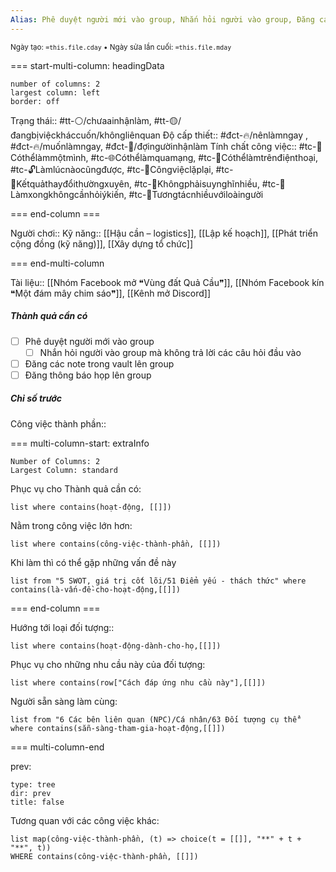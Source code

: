 ```yaml
---
Alias: Phê duyệt người mới vào group, Nhắn hỏi người vào group, Đăng các note trong vault lên group, Đăng thông báo họp lên group
---
```

<sub>Ngày tạo: `=this.file.cday` • Ngày sửa lần cuối: `=this.file.mday`</sub>

=== start-multi-column: headingData
```column-settings  
number of columns: 2
largest column: left
border: off
```

Trạng thái:: #tt-⚪/chưaainhậnlàm, #tt-🟡/đangbịviệckháccuốn/khôngliênquan 
Độ cấp thiết:: #đct-🔥/nênlàmngay , #đct-🔥/muốnlàmngay, #đct-🍃/đợingườinhậnlàm
Tính chất công việc:: #tc-🧍Cóthểlàmmộtmình, #tc-🌐Cóthểlàmquamạng, #tc-📱Cóthểlàmtrênđiệnthoại, #tc-🔓Làmlúcnàocũngđược, #tc-🔁Côngviệclặplại, #tc-🔁Kếtquảthayđổithườngxuyên, #tc-🧠Khôngphảisuynghĩnhiều, #tc-💬Làmxongkhôngcầnhỏiýkiến, #tc-🥳Tươngtácnhiềuvớiloàingười 

=== end-column ===

Người chơi::
Kỹ năng:: [[Hậu cần – logistics]], [[Lập kế hoạch]], [[Phát triển cộng đồng (kỹ năng)]], [[Xây dựng tổ chức]]

=== end-multi-column

Tài liệu:: [[Nhóm Facebook mở ❝Vùng đất Quả Cầu❞]], [[Nhóm Facebook kín ❝Một đám mây chim sáo❞]], [[Kênh mở Discord]]
##### Thành quả cần có
- [ ] Phê duyệt người mới vào group
	- [ ] Nhắn hỏi người vào group mà không trả lời các câu hỏi đầu vào
- [ ] Đăng các note trong vault lên group
- [ ] Đăng thông báo họp lên group
##### Chỉ số trước


Công việc thành phần:: 

=== multi-column-start: extraInfo
```column-settings
Number of Columns: 2
Largest Column: standard
```

Phục vụ cho Thành quả cần có:
```dataview
list where contains(hoạt-động, [[]])
```
Nằm trong công việc lớn hơn:
```dataview
list where contains(công-việc-thành-phần, [[]])
```
Khi làm thì có thể gặp những vấn đề này
```dataview
list from "5 SWOT, giá trị cốt lõi/51 Điểm yếu - thách thức" where contains(là-vấn-đề-cho-hoạt-động,[[]])
```

=== end-column ===

Hướng tới loại đối tượng::
```dataview
list where contains(hoạt-động-dành-cho-họ,[[]])
```
Phục vụ cho những nhu cầu này của đối tượng:
```dataview
list where contains(row["Cách đáp ứng nhu cầu này"],[[]])
```
Người sẵn sàng làm cùng:
```dataview
list from "6 Các bên liên quan (NPC)/Cá nhân/63 Đối tượng cụ thể" where contains(sẵn-sàng-tham-gia-hoạt-động,[[]])
```

=== multi-column-end

prev:
```breadcrumbs
type: tree
dir: prev
title: false
```

Tương quan với các công việc khác:
```dataview 
list map(công-việc-thành-phần, (t) => choice(t = [[]], "**" + t + "**", t))
WHERE contains(công-việc-thành-phần, [[]])
```
